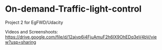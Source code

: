 # On-demand-Traffic-light-control
Project 2 for EgFWD/Udacity

Videos and Screenshoots:
https://drive.google.com/file/d/12ajvp6j4FjuAmuF2h6lX9OhEDq3eV4bV/view?usp=sharing
